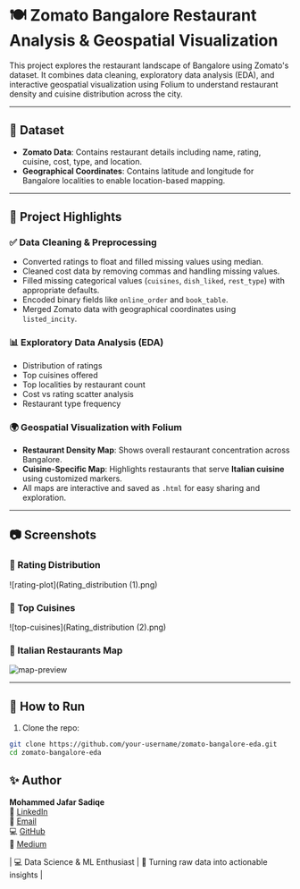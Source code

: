 # 🍽️ Zomato Bangalore Restaurant Analysis & Geospatial Visualization

This project explores the restaurant landscape of Bangalore using Zomato's dataset. It combines data cleaning, exploratory data analysis (EDA), and interactive geospatial visualization using Folium to understand restaurant density and cuisine distribution across the city.

---

## 📁 Dataset

- **Zomato Data**: Contains restaurant details including name, rating, cuisine, cost, type, and location.
- **Geographical Coordinates**: Contains latitude and longitude for Bangalore localities to enable location-based mapping.

---

## 📌 Project Highlights

### ✅ Data Cleaning & Preprocessing
- Converted ratings to float and filled missing values using median.
- Cleaned cost data by removing commas and handling missing values.
- Filled missing categorical values (`cuisines`, `dish_liked`, `rest_type`) with appropriate defaults.
- Encoded binary fields like `online_order` and `book_table`.
- Merged Zomato data with geographical coordinates using `listed_incity`.

### 📊 Exploratory Data Analysis (EDA)
- Distribution of ratings
- Top cuisines offered
- Top localities by restaurant count
- Cost vs rating scatter analysis
- Restaurant type frequency

### 🌍 Geospatial Visualization with Folium
- **Restaurant Density Map**: Shows overall restaurant concentration across Bangalore.
- **Cuisine-Specific Map**: Highlights restaurants that serve **Italian cuisine** using customized markers.
- All maps are interactive and saved as `.html` for easy sharing and exploration.

---

## 📷 Screenshots

### 🔸 Rating Distribution
![rating-plot](Rating_distribution (1).png)

### 🔸 Top Cuisines
![top-cuisines](Rating_distribution (2).png)

### 🔸 Italian Restaurants Map
![map-preview]("C:\Users\Dell\OneDrive\Desktop\Zomato-Bangalore-Restaurant-Trends-main\Resturant_Analysis_Hackathon\Resturant.png")

---

## 🚀 How to Run

1. Clone the repo:
```bash
git clone https://github.com/your-username/zomato-bangalore-eda.git
cd zomato-bangalore-eda


```

## ✨ Author

**Mohammed Jafar Sadiqe**  
🔗 [LinkedIn](https://linkedin.com/in/mohammad-jafar-sadiqe-01199a219)  
📧 [Email](mailto:jafarsadiqe.2001@gmail.com)  
💻 [GitHub](https://github.com/jafar90147677)  
📝 [Medium](https://medium.com/@jafarsadiqe.2001)

| 💻 Data Science & ML Enthusiast | 🧠 Turning raw data into actionable insights |
